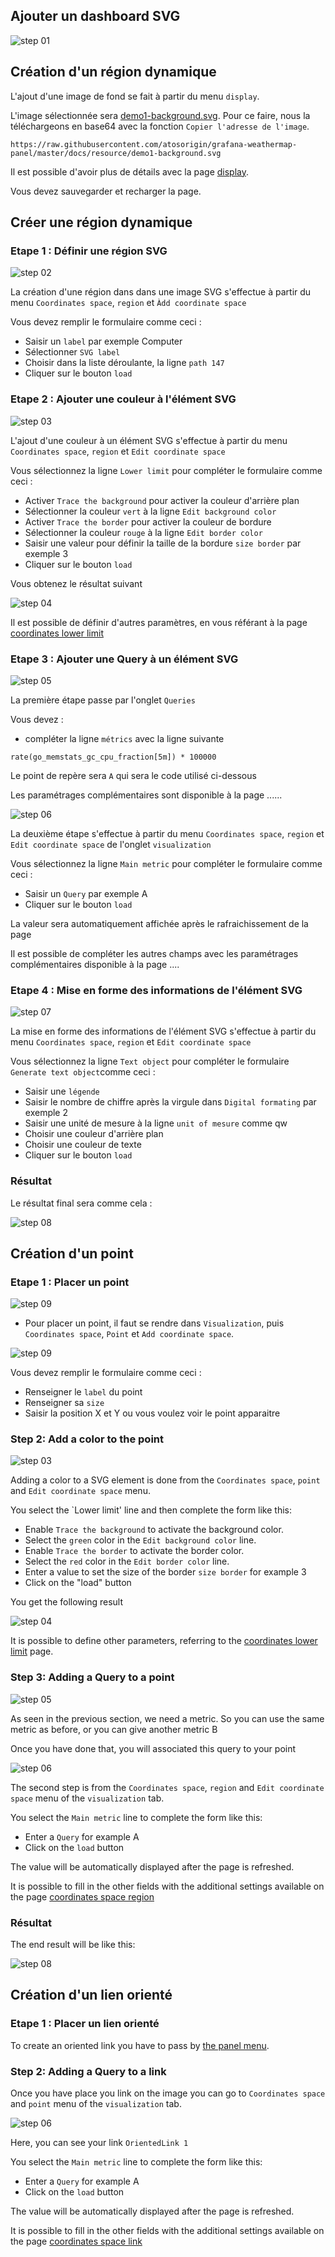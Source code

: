 
## Ajouter un dashboard SVG

![step 01](../../screenshots/demo/tutorial1/step01.jpg)

## Création d'un région dynamique

L'ajout d'une image de fond se fait à partir du menu `display`.


L'image sélectionnée sera [demo1-background.svg](../../resource/demo1-background.svg). Pour ce faire, nous la téléchargeons en base64 avec la fonction `Copier l'adresse de l'image`.


```
https://raw.githubusercontent.com/atosorigin/grafana-weathermap-panel/master/docs/resource/demo1-background.svg

```

Il est possible d'avoir plus de détails avec la page [display](../editor/display.md).

Vous devez sauvegarder et recharger la page.

## Créer une région dynamique


### Etape 1 : Définir une région SVG


![step 02](../../screenshots/demo/tutorial1/step02.jpg)


La création d'une région dans dans une image SVG s'effectue à partir du menu `Coordinates space`, `region` et `Àdd coordinate space`

Vous devez remplir le formulaire comme ceci : 

- Saisir un `label` par exemple Computer
- Sélectionner `SVG label`
- Choisir dans la liste déroulante, la ligne `path 147`
- Cliquer sur le bouton `load`


### Etape 2 : Ajouter une couleur à l'élément SVG



![step 03](../../screenshots/demo/tutorial1/step03.jpg)


L'ajout d'une couleur à un élément SVG s'effectue à partir du menu `Coordinates space`, `region` et `Edit coordinate space`

Vous sélectionnez la ligne `Lower limit` pour compléter le formulaire comme ceci : 
 

- Activer `Trace the background` pour activer la couleur d'arrière plan 
- Sélectionner la couleur `vert` à la ligne `Edit background color`
- Activer `Trace the border` pour activer la couleur de bordure
- Sélectionner la couleur `rouge` à la ligne `Edit border color`
- Saisir une valeur pour définir la taille de la bordure `size border` par exemple 3
- Cliquer sur le bouton `load`


Vous obtenez le résultat suivant

![step 04](../../screenshots/demo/tutorial1/step04.jpg)


Il est possible de définir d'autres paramètres, en vous référant à la page [coordinates lower limit](../editor/coordinates-lower-limit.md)



### Etape 3 : Ajouter une Query à un élément SVG


![step 05](../../screenshots/demo/tutorial1/step05.jpg)


La première étape passe par l'onglet `Queries`

Vous devez :

- compléter la ligne `métrics` avec la ligne suivante

```
rate(go_memstats_gc_cpu_fraction[5m]) * 100000
```

Le point de repère sera `A` qui sera le code utilisé ci-dessous

Les paramétrages complémentaires sont disponible à la page ......



![step 06](../../screenshots/demo/tutorial1/step06.jpg)

La deuxième étape s'effectue à partir du menu `Coordinates space`, `region` et `Edit coordinate space` de l'onglet `visualization`

Vous sélectionnez la ligne `Main metric` pour compléter le formulaire comme ceci : 

- Saisir un `Query` par exemple A
- Cliquer sur le bouton `load`


La valeur sera automatiquement affichée après le rafraichissement de la page


Il est possible de compléter les autres champs avec les paramétrages complémentaires disponible à la page ....




### Etape 4 : Mise en forme des informations de l'élément SVG


![step 07](../../screenshots/demo/tutorial1/step07.jpg)


La mise en forme des informations de l'élément SVG s'effectue à partir du menu `Coordinates space`, `region` et `Edit coordinate space`

Vous sélectionnez la ligne `Text object` pour compléter le formulaire `Generate text object`comme ceci : 

- Saisir une `légende`
- Saisir le nombre de chiffre après la virgule dans `Digital formating` par exemple 2
- Saisir une unité de mesure à la ligne `unit of mesure` comme qw
- Choisir une couleur d'arrière plan
- Choisir une couleur de texte
- Cliquer sur le bouton `load`

### Résultat

Le résultat final sera comme cela : 

![step 08](../../screenshots/demo/tutorial1/step08.jpg)


## Création d'un point 


### Etape 1 : Placer un point


![step 09](../../screenshots/demo/tutorial1/add-coordinate.png)

- Pour placer un point, il faut se rendre dans `Visualization`, puis `Coordinates space`, `Point` et `Add coordinate space`.

![step 09](../../screenshots/demo/tutorial1/point1.png)

Vous devez remplir le formulaire comme ceci : 

- Renseigner le `label` du point
- Renseigner sa `size`
- Saisir la position X et Y ou vous voulez voir le point apparaitre


### Step 2: Add a color to the point



![step 03](../../screenshots/demo/tutorial1/lower-limit-point.png)


Adding a color to a SVG element is done from the `Coordinates space`, `point` and `Edit coordinate space` menu.

You select the `Lower limit' line and then complete the form like this: 
 

- Enable `Trace the background` to activate the background color. 
- Select the `green` color in the `Edit background color` line.
- Enable `Trace the border` to activate the border color.
- Select the `red` color in the `Edit border color` line.
- Enter a value to set the size of the border `size border` for example 3
- Click on the "load" button


You get the following result

![step 04](../../screenshots/demo/tutorial1/result-color-point.png)


It is possible to define other parameters, referring to the [coordinates lower limit](../editor/coordinates-lower-limit.md) page.


### Step 3: Adding a Query to a point


![step 05](../../screenshots/demo/tutorial1/step05.jpg)


As seen in the previous section, we need a metric. So you can use the same metric as before, or you can give another metric B

Once you have done that, you will associated this query to your point


![step 06](../../screenshots/demo/tutorial1/step06.jpg)

The second step is from the `Coordinates space`, `region` and `Edit coordinate space` menu of the `visualization` tab.

You select the `Main metric` line to complete the form like this: 

- Enter a `Query` for example A
- Click on the `load` button


The value will be automatically displayed after the page is refreshed.


It is possible to fill in the other fields with the additional settings available on the page [coordinates space region](../editor/coordinates-space-region.md)


### Résultat

The end result will be like this: 

![step 08](../../screenshots/demo/tutorial1/final-result-point.png)

## Création d'un lien orienté


### Etape 1 : Placer un lien orienté

To create an oriented link you have to pass by [the panel menu](../panel/panel-oriented-link.md).

### Step 2: Adding a Query to a link

Once you have place you link on the image you can go to `Coordinates space` and `point` menu of the `visualization` tab.


![step 06](../../screenshots/demo/tutorial1/OrientedLink1.png)

Here, you can see your link `OrientedLink 1`

You select the `Main metric` line to complete the form like this: 

- Enter a `Query` for example A
- Click on the `load` button


The value will be automatically displayed after the page is refreshed.


It is possible to fill in the other fields with the additional settings available on the page [coordinates space link](../editor/coordinates-space-link.md)

